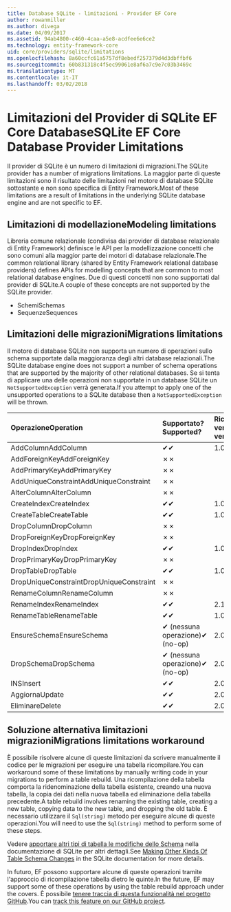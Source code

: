```yaml
---
title: Database SQLite - limitazioni - Provider EF Core
author: rowanmiller
ms.author: divega
ms.date: 04/09/2017
ms.assetid: 94ab4800-c460-4caa-a5e8-acdfee6e6ce2
ms.technology: entity-framework-core
uid: core/providers/sqlite/limitations
ms.openlocfilehash: 8a60ccfc61a5757df8ebedf257379d4d3dbffbf6
ms.sourcegitcommit: 60b831318c4f5ec99061e8af6a7c9e7c03b3469c
ms.translationtype: MT
ms.contentlocale: it-IT
ms.lasthandoff: 03/02/2018
---
```

# <a name="sqlite-ef-core-database-provider-limitations"></a><span data-ttu-id="fbcc2-102">Limitazioni del Provider di SQLite EF Core Database</span><span class="sxs-lookup"><span data-stu-id="fbcc2-102">SQLite EF Core Database Provider Limitations</span></span>

<span data-ttu-id="fbcc2-103">Il provider di SQLite è un numero di limitazioni di migrazioni.</span><span class="sxs-lookup"><span data-stu-id="fbcc2-103">The SQLite provider has a number of migrations limitations.</span></span> <span data-ttu-id="fbcc2-104">La maggior parte di queste limitazioni sono il risultato delle limitazioni nel motore di database SQLite sottostante e non sono specifica di Entity Framework.</span><span class="sxs-lookup"><span data-stu-id="fbcc2-104">Most of these limitations are a result of limitations in the underlying SQLite database engine and are not specific to EF.</span></span>

## <a name="modeling-limitations"></a><span data-ttu-id="fbcc2-105">Limitazioni di modellazione</span><span class="sxs-lookup"><span data-stu-id="fbcc2-105">Modeling limitations</span></span>

<span data-ttu-id="fbcc2-106">Libreria comune relazionale (condivisa dai provider di database relazionale di Entity Framework) definisce le API per la modellizzazione concetti che sono comuni alla maggior parte dei motori di database relazionale.</span><span class="sxs-lookup"><span data-stu-id="fbcc2-106">The common relational library (shared by Entity Framework relational database providers) defines APIs for modelling concepts that are common to most relational database engines.</span></span> <span data-ttu-id="fbcc2-107">Due di questi concetti non sono supportati dal provider di SQLite.</span><span class="sxs-lookup"><span data-stu-id="fbcc2-107">A couple of these concepts are not supported by the SQLite provider.</span></span>

* <span data-ttu-id="fbcc2-108">Schemi</span><span class="sxs-lookup"><span data-stu-id="fbcc2-108">Schemas</span></span>
* <span data-ttu-id="fbcc2-109">Sequenze</span><span class="sxs-lookup"><span data-stu-id="fbcc2-109">Sequences</span></span>

## <a name="migrations-limitations"></a><span data-ttu-id="fbcc2-110">Limitazioni delle migrazioni</span><span class="sxs-lookup"><span data-stu-id="fbcc2-110">Migrations limitations</span></span>

<span data-ttu-id="fbcc2-111">Il motore di database SQLite non supporta un numero di operazioni sullo schema supportate dalla maggioranza degli altri database relazionali.</span><span class="sxs-lookup"><span data-stu-id="fbcc2-111">The SQLite database engine does not support a number of schema operations that are supported by the majority of other relational databases.</span></span> <span data-ttu-id="fbcc2-112">Se si tenta di applicare una delle operazioni non supportate in un database SQLite un `NotSupportedException` verrà generata.</span><span class="sxs-lookup"><span data-stu-id="fbcc2-112">If you attempt to apply one of the unsupported operations to a SQLite database then a `NotSupportedException` will be thrown.</span></span>

| <span data-ttu-id="fbcc2-113">Operazione</span><span class="sxs-lookup"><span data-stu-id="fbcc2-113">Operation</span></span>            | <span data-ttu-id="fbcc2-114">Supportato?</span><span class="sxs-lookup"><span data-stu-id="fbcc2-114">Supported?</span></span> | <span data-ttu-id="fbcc2-115">Richiede la versione</span><span class="sxs-lookup"><span data-stu-id="fbcc2-115">Requires version</span></span> |
|:---------------------|:-----------|:-----------------|
| <span data-ttu-id="fbcc2-116">AddColumn</span><span class="sxs-lookup"><span data-stu-id="fbcc2-116">AddColumn</span></span>            | <span data-ttu-id="fbcc2-117">✔</span><span class="sxs-lookup"><span data-stu-id="fbcc2-117">✔</span></span>          | <span data-ttu-id="fbcc2-118">1.0</span><span class="sxs-lookup"><span data-stu-id="fbcc2-118">1.0</span></span>              |
| <span data-ttu-id="fbcc2-119">AddForeignKey</span><span class="sxs-lookup"><span data-stu-id="fbcc2-119">AddForeignKey</span></span>        | <span data-ttu-id="fbcc2-120">✗</span><span class="sxs-lookup"><span data-stu-id="fbcc2-120">✗</span></span>          |                  |
| <span data-ttu-id="fbcc2-121">AddPrimaryKey</span><span class="sxs-lookup"><span data-stu-id="fbcc2-121">AddPrimaryKey</span></span>        | <span data-ttu-id="fbcc2-122">✗</span><span class="sxs-lookup"><span data-stu-id="fbcc2-122">✗</span></span>          |                  |
| <span data-ttu-id="fbcc2-123">AddUniqueConstraint</span><span class="sxs-lookup"><span data-stu-id="fbcc2-123">AddUniqueConstraint</span></span>  | <span data-ttu-id="fbcc2-124">✗</span><span class="sxs-lookup"><span data-stu-id="fbcc2-124">✗</span></span>          |                  |
| <span data-ttu-id="fbcc2-125">AlterColumn</span><span class="sxs-lookup"><span data-stu-id="fbcc2-125">AlterColumn</span></span>          | <span data-ttu-id="fbcc2-126">✗</span><span class="sxs-lookup"><span data-stu-id="fbcc2-126">✗</span></span>          |                  |
| <span data-ttu-id="fbcc2-127">CreateIndex</span><span class="sxs-lookup"><span data-stu-id="fbcc2-127">CreateIndex</span></span>          | <span data-ttu-id="fbcc2-128">✔</span><span class="sxs-lookup"><span data-stu-id="fbcc2-128">✔</span></span>          | <span data-ttu-id="fbcc2-129">1.0</span><span class="sxs-lookup"><span data-stu-id="fbcc2-129">1.0</span></span>              |
| <span data-ttu-id="fbcc2-130">CreateTable</span><span class="sxs-lookup"><span data-stu-id="fbcc2-130">CreateTable</span></span>          | <span data-ttu-id="fbcc2-131">✔</span><span class="sxs-lookup"><span data-stu-id="fbcc2-131">✔</span></span>          | <span data-ttu-id="fbcc2-132">1.0</span><span class="sxs-lookup"><span data-stu-id="fbcc2-132">1.0</span></span>              |
| <span data-ttu-id="fbcc2-133">DropColumn</span><span class="sxs-lookup"><span data-stu-id="fbcc2-133">DropColumn</span></span>           | <span data-ttu-id="fbcc2-134">✗</span><span class="sxs-lookup"><span data-stu-id="fbcc2-134">✗</span></span>          |                  |
| <span data-ttu-id="fbcc2-135">DropForeignKey</span><span class="sxs-lookup"><span data-stu-id="fbcc2-135">DropForeignKey</span></span>       | <span data-ttu-id="fbcc2-136">✗</span><span class="sxs-lookup"><span data-stu-id="fbcc2-136">✗</span></span>          |                  |
| <span data-ttu-id="fbcc2-137">DropIndex</span><span class="sxs-lookup"><span data-stu-id="fbcc2-137">DropIndex</span></span>            | <span data-ttu-id="fbcc2-138">✔</span><span class="sxs-lookup"><span data-stu-id="fbcc2-138">✔</span></span>          | <span data-ttu-id="fbcc2-139">1.0</span><span class="sxs-lookup"><span data-stu-id="fbcc2-139">1.0</span></span>              |
| <span data-ttu-id="fbcc2-140">DropPrimaryKey</span><span class="sxs-lookup"><span data-stu-id="fbcc2-140">DropPrimaryKey</span></span>       | <span data-ttu-id="fbcc2-141">✗</span><span class="sxs-lookup"><span data-stu-id="fbcc2-141">✗</span></span>          |                  |
| <span data-ttu-id="fbcc2-142">DropTable</span><span class="sxs-lookup"><span data-stu-id="fbcc2-142">DropTable</span></span>            | <span data-ttu-id="fbcc2-143">✔</span><span class="sxs-lookup"><span data-stu-id="fbcc2-143">✔</span></span>          | <span data-ttu-id="fbcc2-144">1.0</span><span class="sxs-lookup"><span data-stu-id="fbcc2-144">1.0</span></span>              |
| <span data-ttu-id="fbcc2-145">DropUniqueConstraint</span><span class="sxs-lookup"><span data-stu-id="fbcc2-145">DropUniqueConstraint</span></span> | <span data-ttu-id="fbcc2-146">✗</span><span class="sxs-lookup"><span data-stu-id="fbcc2-146">✗</span></span>          |                  |
| <span data-ttu-id="fbcc2-147">RenameColumn</span><span class="sxs-lookup"><span data-stu-id="fbcc2-147">RenameColumn</span></span>         | <span data-ttu-id="fbcc2-148">✗</span><span class="sxs-lookup"><span data-stu-id="fbcc2-148">✗</span></span>          |                  |
| <span data-ttu-id="fbcc2-149">RenameIndex</span><span class="sxs-lookup"><span data-stu-id="fbcc2-149">RenameIndex</span></span>          | <span data-ttu-id="fbcc2-150">✔</span><span class="sxs-lookup"><span data-stu-id="fbcc2-150">✔</span></span>          | <span data-ttu-id="fbcc2-151">2.1</span><span class="sxs-lookup"><span data-stu-id="fbcc2-151">2.1</span></span>              |
| <span data-ttu-id="fbcc2-152">RenameTable</span><span class="sxs-lookup"><span data-stu-id="fbcc2-152">RenameTable</span></span>          | <span data-ttu-id="fbcc2-153">✔</span><span class="sxs-lookup"><span data-stu-id="fbcc2-153">✔</span></span>          | <span data-ttu-id="fbcc2-154">1.0</span><span class="sxs-lookup"><span data-stu-id="fbcc2-154">1.0</span></span>              |
| <span data-ttu-id="fbcc2-155">EnsureSchema</span><span class="sxs-lookup"><span data-stu-id="fbcc2-155">EnsureSchema</span></span>         | <span data-ttu-id="fbcc2-156">✔ (nessuna operazione)</span><span class="sxs-lookup"><span data-stu-id="fbcc2-156">✔ (no-op)</span></span>  | <span data-ttu-id="fbcc2-157">2.0</span><span class="sxs-lookup"><span data-stu-id="fbcc2-157">2.0</span></span>              |
| <span data-ttu-id="fbcc2-158">DropSchema</span><span class="sxs-lookup"><span data-stu-id="fbcc2-158">DropSchema</span></span>           | <span data-ttu-id="fbcc2-159">✔ (nessuna operazione)</span><span class="sxs-lookup"><span data-stu-id="fbcc2-159">✔ (no-op)</span></span>  | <span data-ttu-id="fbcc2-160">2.0</span><span class="sxs-lookup"><span data-stu-id="fbcc2-160">2.0</span></span>              |
| <span data-ttu-id="fbcc2-161">INS</span><span class="sxs-lookup"><span data-stu-id="fbcc2-161">Insert</span></span>               | <span data-ttu-id="fbcc2-162">✔</span><span class="sxs-lookup"><span data-stu-id="fbcc2-162">✔</span></span>          | <span data-ttu-id="fbcc2-163">2.0</span><span class="sxs-lookup"><span data-stu-id="fbcc2-163">2.0</span></span>              |
| <span data-ttu-id="fbcc2-164">Aggiorna</span><span class="sxs-lookup"><span data-stu-id="fbcc2-164">Update</span></span>               | <span data-ttu-id="fbcc2-165">✔</span><span class="sxs-lookup"><span data-stu-id="fbcc2-165">✔</span></span>          | <span data-ttu-id="fbcc2-166">2.0</span><span class="sxs-lookup"><span data-stu-id="fbcc2-166">2.0</span></span>              |
| <span data-ttu-id="fbcc2-167">Eliminare</span><span class="sxs-lookup"><span data-stu-id="fbcc2-167">Delete</span></span>               | <span data-ttu-id="fbcc2-168">✔</span><span class="sxs-lookup"><span data-stu-id="fbcc2-168">✔</span></span>          | <span data-ttu-id="fbcc2-169">2.0</span><span class="sxs-lookup"><span data-stu-id="fbcc2-169">2.0</span></span>              |

## <a name="migrations-limitations-workaround"></a><span data-ttu-id="fbcc2-170">Soluzione alternativa limitazioni migrazioni</span><span class="sxs-lookup"><span data-stu-id="fbcc2-170">Migrations limitations workaround</span></span>

<span data-ttu-id="fbcc2-171">È possibile risolvere alcune di queste limitazioni da scrivere manualmente il codice per le migrazioni per eseguire una tabella ricompilare.</span><span class="sxs-lookup"><span data-stu-id="fbcc2-171">You can workaround some of these limitations by manually writing code in your migrations to perform a table rebuild.</span></span> <span data-ttu-id="fbcc2-172">Una ricompilazione della tabella comporta la ridenominazione della tabella esistente, creando una nuova tabella, la copia dei dati nella nuova tabella ed eliminazione della tabella precedente.</span><span class="sxs-lookup"><span data-stu-id="fbcc2-172">A table rebuild involves renaming the existing table, creating a new table, copying data to the new table, and dropping the old table.</span></span> <span data-ttu-id="fbcc2-173">È necessario utilizzare il `Sql(string)` metodo per eseguire alcune di queste operazioni.</span><span class="sxs-lookup"><span data-stu-id="fbcc2-173">You will need to use the `Sql(string)` method to perform some of these steps.</span></span>

<span data-ttu-id="fbcc2-174">Vedere [apportare altri tipi di tabella le modifiche dello Schema](http://sqlite.org/lang_altertable.html#otheralter) nella documentazione di SQLite per altri dettagli.</span><span class="sxs-lookup"><span data-stu-id="fbcc2-174">See [Making Other Kinds Of Table Schema Changes](http://sqlite.org/lang_altertable.html#otheralter) in the SQLite documentation for more details.</span></span>

<span data-ttu-id="fbcc2-175">In futuro, EF possono supportare alcune di queste operazioni tramite l'approccio di ricompilazione tabella dietro le quinte.</span><span class="sxs-lookup"><span data-stu-id="fbcc2-175">In the future, EF may support some of these operations by using the table rebuild approach under the covers.</span></span> <span data-ttu-id="fbcc2-176">È possibile [tenere traccia di questa funzionalità nel progetto GitHub](https://github.com/aspnet/EntityFrameworkCore/issues/329).</span><span class="sxs-lookup"><span data-stu-id="fbcc2-176">You can [track this feature on our GitHub project](https://github.com/aspnet/EntityFrameworkCore/issues/329).</span></span>
